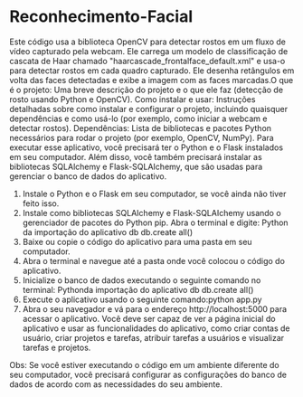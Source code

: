# Reconhecimento-Facial
Este código usa a biblioteca OpenCV para detectar rostos em um fluxo de vídeo capturado pela webcam. Ele carrega um modelo de classificação de cascata de Haar chamado "haarcascade_frontalface_default.xml" e usa-o para detectar rostos em cada quadro capturado. Ele desenha retângulos em volta das faces detectadas e exibe a imagem com as faces marcadas.O que é o projeto: Uma breve descrição do projeto e o que ele faz (detecção de rosto usando Python e OpenCV). Como instalar e usar: Instruções detalhadas sobre como instalar e configurar o projeto, incluindo quaisquer dependências e como usá-lo (por exemplo, como iniciar a webcam e detectar rostos). Dependências: Lista de bibliotecas e pacotes Python necessários para rodar o projeto (por exemplo, OpenCV, NumPy).
Para executar esse aplicativo, você precisará ter o Python e o Flask instalados em seu computador. Além disso, você também precisará instalar as bibliotecas SQLAlchemy e Flask-SQLAIchemy, que são usadas para gerenciar o banco de dados do aplicativo.
 1. Instale o Python e o Flask em seu computador, se você ainda não tiver feito isso.
 2. Instale como bibliotecas SQLAIchemy e Flask-SQLAIchemy usando o gerenciador de pacotes do Python pip. Abra o terminal e digite: Python da importação do aplicativo db db.create all()
3. Baixe ou copie o código do aplicativo para uma pasta em seu computador.
 4. Abra o terminal e navegue até a pasta onde você colocou o código do aplicativo.
5. Inicialize o banco de dados executando o seguinte comando no terminal: Pythonda importação do aplicativo db db.create all()
6. Execute o aplicativo usando o seguinte comando:python app.py
 7. Abra o seu navegador e vá para o endereço http://localhost:5000 para acessar o aplicativo. Você deve ser capaz de ver a página inicial do aplicativo e usar as funcionalidades do aplicativo, como criar contas de usuário, criar projetos e tarefas, atribuir tarefas a usuários e visualizar tarefas e projetos.


Obs: Se você estiver executando o código em um ambiente diferente do seu computador, você precisará configurar as configurações do banco de dados de acordo com as necessidades do seu ambiente.
